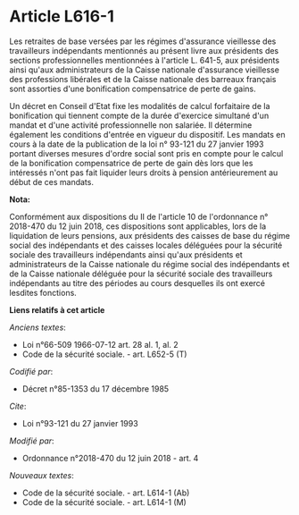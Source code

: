 # Article L616-1

Les retraites de base versées par les régimes d'assurance vieillesse des travailleurs indépendants mentionnés au présent
livre aux présidents des sections professionnelles mentionnées à l'article L. 641-5, aux présidents ainsi qu'aux
administrateurs de la Caisse nationale d'assurance vieillesse des professions libérales et de la Caisse nationale des
barreaux français sont assorties d'une bonification compensatrice de perte de gains.

Un décret en Conseil d'Etat fixe les modalités de calcul forfaitaire de la bonification qui tiennent compte de la durée
d'exercice simultané d'un mandat et d'une activité professionnelle non salariée. Il détermine également les conditions
d'entrée en vigueur du dispositif. Les mandats en cours à la date de la publication de la loi n° 93-121 du 27 janvier 1993
portant diverses mesures d'ordre social sont pris en compte pour le calcul de la bonification compensatrice de perte de gain
dès lors que les intéressés n'ont pas fait liquider leurs droits à pension antérieurement au début de ces mandats.

**Nota:**

Conformément aux dispositions du II de l'article 10 de l'ordonnance n° 2018-470 du 12 juin 2018, ces dispositions sont
applicables, lors de la liquidation de leurs pensions, aux présidents des caisses de base du régime social des indépendants
et des caisses locales déléguées pour la sécurité sociale des travailleurs indépendants ainsi qu'aux présidents et
administrateurs de la Caisse nationale du régime social des indépendants et de la Caisse nationale déléguée pour la sécurité
sociale des travailleurs indépendants au titre des périodes au cours desquelles ils ont exercé lesdites fonctions.

**Liens relatifs à cet article**

_Anciens textes_:

  - Loi n°66-509 1966-07-12 art. 28 al. 1, al. 2
  - Code de la sécurité sociale. - art. L652-5 (T)

_Codifié par_:

  - Décret n°85-1353 du 17 décembre 1985

_Cite_:

  - Loi n°93-121 du 27 janvier 1993

_Modifié par_:

  - Ordonnance n°2018-470 du 12 juin 2018 - art. 4

_Nouveaux textes_:

  - Code de la sécurité sociale. - art. L614-1 (Ab)
  - Code de la sécurité sociale. - art. L614-1 (M)
